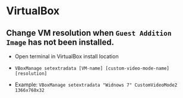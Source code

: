 # VirtualBox

## Change VM resolution when `Guest Addition Image` has not been installed.

- Open terminal in VirtualBox install location

- `VBoxManage setextradata [VM-name] [custom-video-mode-name] [resolution]`

- Example: `VBoxManage setextradata "Widnows 7" CustomVideoMode2 1366x768x32`